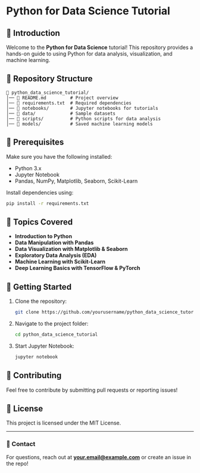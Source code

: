 # Python for Data Science Tutorial

## 📌 Introduction
Welcome to the **Python for Data Science** tutorial! This repository provides a hands-on guide to using Python for data analysis, visualization, and machine learning.

## 📂 Repository Structure
```
📁 python_data_science_tutorial/
│── 📜 README.md         # Project overview
│── 📜 requirements.txt  # Required dependencies
│── 📂 notebooks/        # Jupyter notebooks for tutorials
│── 📂 data/             # Sample datasets
│── 📂 scripts/          # Python scripts for data analysis
│── 📂 models/           # Saved machine learning models
```

## 📌 Prerequisites
Make sure you have the following installed:
- Python 3.x
- Jupyter Notebook
- Pandas, NumPy, Matplotlib, Seaborn, Scikit-Learn

Install dependencies using:
```bash
pip install -r requirements.txt
```

## 📌 Topics Covered
- **Introduction to Python**
- **Data Manipulation with Pandas**
- **Data Visualization with Matplotlib & Seaborn**
- **Exploratory Data Analysis (EDA)**
- **Machine Learning with Scikit-Learn**
- **Deep Learning Basics with TensorFlow & PyTorch**

## 🚀 Getting Started
1. Clone the repository:
   ```bash
   git clone https://github.com/yourusername/python_data_science_tutorial.git
   ```
2. Navigate to the project folder:
   ```bash
   cd python_data_science_tutorial
   ```
3. Start Jupyter Notebook:
   ```bash
   jupyter notebook
   ```

## 📌 Contributing
Feel free to contribute by submitting pull requests or reporting issues!

## 📌 License
This project is licensed under the MIT License.

---
### 📧 Contact
For questions, reach out at **your.email@example.com** or create an issue in the repo!


